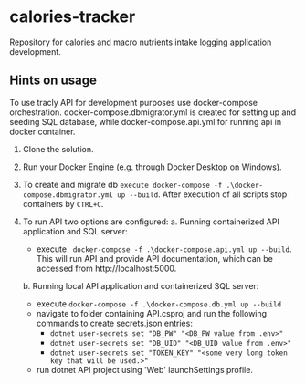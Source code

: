 # calories-tracker
Repository for calories and macro nutrients intake logging application development.
## Hints on usage
To use tracly API for development purposes use docker-compose orchestration. 
docker-compose.dbmigrator.yml is created for setting up and seeding SQL database, while docker-compose.api.yml for running api in docker container.

1. Clone the solution.
2. Run your Docker Engine (e.g. through Docker Desktop on Windows).
3. To create and migrate db `execute docker-compose -f .\docker-compose.dbmigrator.yml up --build`. After execution of all scripts stop containers by `CTRL+C`.
4. To run API two options are configured:
    a. Running containerized API application and SQL server:
    -  execute ` docker-compose -f .\docker-compose.api.yml up --build`. This will run API and provide API documentation, which can be accessed from http://localhost:5000.

    b. Running local API application and containerized SQL server:
    - execute `docker-compose -f .\docker-compose.db.yml up --build`
    - navigate to folder containing API.csproj and run the following commands to create secrets.json entries: 
        - `dotnet user-secrets set "DB_PW" "<DB_PW value from .env>"`
        - `dotnet user-secrets set "DB_UID" "<DB_UID value from .env>"`
        - `dotnet user-secrets set "TOKEN_KEY" "<some very long token key that will be used.>"`
    - run dotnet API project using 'Web' launchSettings profile.   